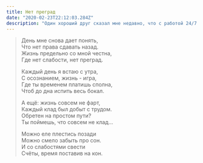 ```yaml
---
title: Нет преград
date: "2020-02-23T22:12:03.284Z"
description: "Один хороший друг сказал мне недавно, что с работой 24/7 я попросту забиваю на себя. Не согласен. Это дает офигенные плоды. Труд особо уместен, когда ты преисполнен энергией и идеями. Но да... играть со временем - всегда огромный риск. Цену времени я начал ощущать относительно недавно. Ты никогда не знаешь, что произойдет завтра, но если завтра ты будешь так же жив и здоров, сегодня уместно что-то запланировать. Моя цель - каждое утро вставать с осознанием, что сегодня я лучше, чем вчера... и с аргументами, почему. В этом кайф жизни лично для меня."
---
```


> День мне снова дает понять,</br>
> Что нет права сдавать назад. </br>
> Жизнь предельно со мной честна, </br>
> Где нет слабости, нет преград. </br>
> 
> Каждый день я встаю с утра, </br>
> С осознанием, жизнь - игра, </br>
> Где ты временем платишь сполна, </br>
> Чтоб до дна испить весь бокал. </br>
> 
> А ещё: жизнь совсем не фарт, </br>
> Каждый клад был добыт с трудом. </br>
> Обретен на простом пути? </br>
> Ты поймешь, что совсем не клад... </br>
> 
> Можно еле плестись позади </br>
> Можно смело забыть про сон. </br>
> И со слабостями свести </br>
> Счёты, время поставив на кон. </br>